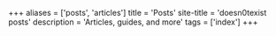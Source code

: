+++
aliases = ['posts', 'articles']
title = 'Posts'
site-title = 'doesn0texist posts'
description = 'Articles, guides, and more'
tags = ['index']
+++